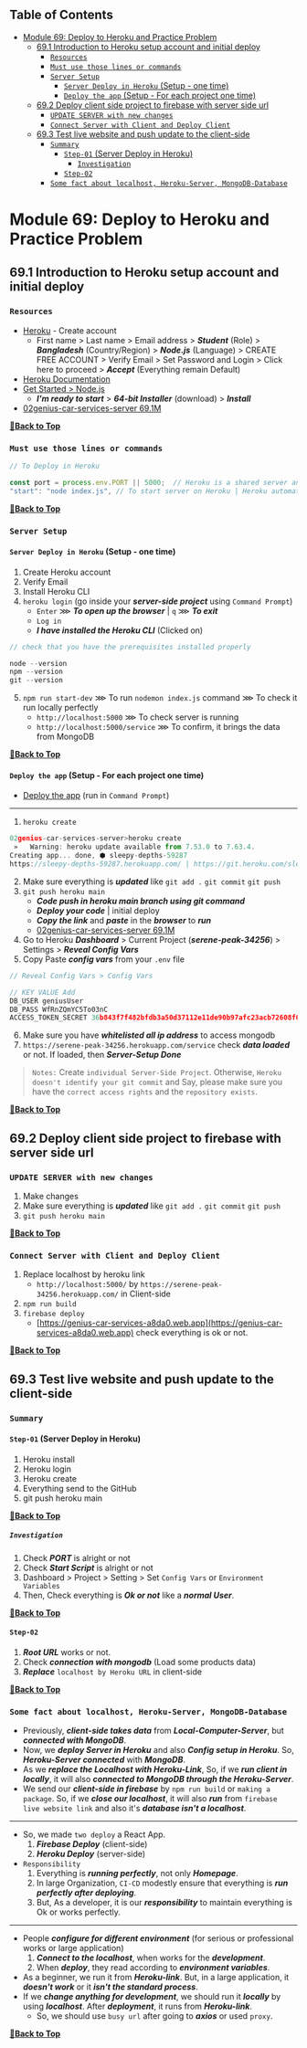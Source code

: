 Table of Contents
---

- [Module 69: Deploy to Heroku and Practice Problem](#module-69-deploy-to-heroku-and-practice-problem)
  - [69.1 Introduction to Heroku setup account and initial deploy](#691-introduction-to-heroku-setup-account-and-initial-deploy)
    - [`Resources`](#resources)
    - [`Must use those lines or commands`](#must-use-those-lines-or-commands)
    - [`Server Setup`](#server-setup)
      - [`Server Deploy in Heroku` (Setup - one time)](#server-deploy-in-heroku-setup---one-time)
      - [`Deploy the app` (Setup - For each project one time)](#deploy-the-app-setup---for-each-project-one-time)
  - [69.2 Deploy client side project to firebase with server side url](#692-deploy-client-side-project-to-firebase-with-server-side-url)
    - [`UPDATE SERVER with new changes`](#update-server-with-new-changes)
    - [`Connect Server with Client and Deploy Client`](#connect-server-with-client-and-deploy-client)
  - [69.3 Test live website and push update to the client-side](#693-test-live-website-and-push-update-to-the-client-side)
    - [`Summary`](#summary)
      - [`Step-01` (Server Deploy in Heroku)](#step-01-server-deploy-in-heroku)
        - [`Investigation`](#investigation)
      - [`Step-02`](#step-02)
    - [`Some fact about localhost, Heroku-Server, MongoDB-Database`](#some-fact-about-localhost-heroku-server-mongodb-database)


# Module 69: Deploy to Heroku and Practice Problem

## 69.1 Introduction to Heroku setup account and initial deploy

### `Resources`

- [Heroku](https://signup.heroku.com/ "Create your Heroku account") - Create account
  - First name > Last name > Email address > ___Student___ (Role) > ___Bangladesh___ (Country/Region) > ___Node.js___ (Language) > CREATE FREE ACCOUNT > Verify Email > Set Password and Login > Click here to proceed > ___Accept___ (Everything remain Default)
- [Heroku Documentation](https://devcenter.heroku.com/) 
- [Get Started > Node.js](https://devcenter.heroku.com/articles/getting-started-with-nodejs "Getting Started on Heroku with Node.js") 
  - ___I'm ready to start___ > ___64-bit Installer___ (download) > ___Install___
- [02genius-car-services-server 69.1M](https://github.com/crescentpartha/02genius-car-services-server/blob/main/Steps.md "Documentation for Module-69.1")

**[🔼Back to Top](#table-of-contents)**

### `Must use those lines or commands`

``` JavaScript
// To Deploy in Heroku

const port = process.env.PORT || 5000;  // Heroku is a shared server and One port runs one application. So, Heroku gives a dynamic port for you.
"start": "node index.js", // To start server on Heroku | Heroku automatically start the server using this command.
```

**[🔼Back to Top](#table-of-contents)**

### `Server Setup`

#### `Server Deploy in Heroku` (Setup - one time)

1. Create Heroku account 
2. Verify Email 
3. Install Heroku CLI 
4. `heroku login` (go inside your ___server-side project___ using `Command Prompt`)
   - `Enter` ⋙ ___To open up the browser___ | `q` ⋙ ___To exit___
   - `Log in`
   - ___I have installed the Heroku CLI___ (Clicked on)

``` JavaScript
// check that you have the prerequisites installed properly

node --version
npm --version
git --version
```
5. `npm run start-dev` ⋙ To run `nodemon index.js` command ⋙ To check it run locally perfectly
   - `http://localhost:5000` ⋙ To check server is running
   - `http://localhost:5000/service` ⋙ To confirm, it brings the data from MongoDB 

**[🔼Back to Top](#table-of-contents)**

#### `Deploy the app` (Setup - For each project one time)

- [Deploy the app](https://devcenter.heroku.com/articles/getting-started-with-nodejs#deploy-the-app "Deploy the app - Getting Started on Heroku with Node.js - heroku.com") (run in `Command Prompt`)

---

1. `heroku create` 

``` JavaScript
02genius-car-services-server>heroku create
 »   Warning: heroku update available from 7.53.0 to 7.63.4.
Creating app... done, ⬢ sleepy-depths-59287
https://sleepy-depths-59287.herokuapp.com/ | https://git.heroku.com/sleepy-depths-59287.git
```

2. Make sure everything is ___updated___ like `git add .` `git commit` `git push`
3. `git push heroku main` 
   - ___Code push in heroku main branch using git command___ 
   - ___Deploy your code___ | initial deploy
   - ___Copy the link___ and ___paste___ in the ___browser___ to ___run___
   - [02genius-car-services-server 69.1M](https://github.com/crescentpartha/02genius-car-services-server/blob/main/Steps.md "Documentation for Module-69.1")
4. Go to Heroku ___Dashboard___ > Current Project (___serene-peak-34256___) > Settings > ___Reveal Config Vars___
5. Copy Paste ___config vars___ from your `.env` file

``` JavaScript
// Reveal Config Vars > Config Vars

// KEY VALUE Add
DB_USER geniusUser
DB_PASS WfRnZQmYC5To03nC
ACCESS_TOKEN_SECRET 36b843f7f482bfdb3a50d37112e11de90b97afc23acb72608f0e74c07048c7d0046f60fa86402838f89c9789e56fc0f46a95155351f04f249efd404603664d35
```

6. Make sure you have ___whitelisted all ip address___ to access mongodb
7. `https://serene-peak-34256.herokuapp.com/service` check ___data loaded___ or not. If loaded, then ___Server-Setup Done___

> `Notes:` Create `individual Server-Side Project`. Otherwise, `Heroku doesn't identify your git commit` and Say, please make sure you have the `correct access rights` and the `repository exists`.

**[🔼Back to Top](#table-of-contents)**

## 69.2 Deploy client side project to firebase with server side url

### `UPDATE SERVER with new changes`

1. Make changes
2. Make sure everything is ___updated___ like `git add .` `git commit` `git push`
3. `git push heroku main` 

**[🔼Back to Top](#table-of-contents)**

### `Connect Server with Client and Deploy Client`

1. Replace localhost by heroku link
   - `http://localhost:5000/` by `https://serene-peak-34256.herokuapp.com/` in Client-side
2. `npm run build`
3. `firebase deploy`
   - [https://genius-car-services-a8da0.web.app](https://genius-car-services-a8da0.web.app) check everything is ok or not.

**[🔼Back to Top](#table-of-contents)**

## 69.3 Test live website and push update to the client-side

### `Summary`

#### `Step-01` (Server Deploy in Heroku)

1. Heroku install
2. Heroku login
3. Heroku create
4. Everything send to the GitHub
5. git push heroku main

**[🔼Back to Top](#table-of-contents)**

##### `Investigation`

1. Check ___PORT___ is alright or not
2. Check ___Start Script___ is alright or not
3. Dashboard > Project > Setting > Set `Config Vars` or `Environment Variables`
4. Then, Check everything is ___Ok or not___ like a ___normal User___.

**[🔼Back to Top](#table-of-contents)**

#### `Step-02`

1. ___Root URL___ works or not.
2. Check ___connection with mongodb___ (Load some products data)
3. ___Replace___ `localhost by Heroku URL` in client-side

**[🔼Back to Top](#table-of-contents)**

### `Some fact about localhost, Heroku-Server, MongoDB-Database`

- Previously, ___client-side takes data___ from ___Local-Computer-Server___, but ___connected with MongoDB___.
- Now, we ___deploy Server in Heroku___ and also ___Config setup in Heroku___. So, ___Heroku-Server connected___ with ___MongoDB___.
- As we ___replace the Localhost with Heroku-Link___, So, if we ___run client in locally___, it will also ___connected to MongoDB through the Heroku-Server___.
- We send our ___client-side in firebase___ by `npm run build` or `making a package`. So, if we ___close our localhost___, it will also ___run___ from `firebase live website link` and also it's ___database isn't a localhost___.

---

- So, we made `two deploy` a React App.
  1. ___Firebase Deploy___ (client-side)
  2. ___Heroku Deploy___ (server-side)
- `Responsibility`
  1. Everything is ___running perfectly___, not only ___Homepage___. 
  2. In large Organization, `CI-CD` modestly ensure that everything is ___run perfectly after deploying___. 
  3. But, As a developer, it is our ___responsibility___ to maintain everything is Ok or works perfectly.

---

- People ___configure for different environment___ (for serious or professional works or large application)
  1. ___Connect to the localhost___, when works for the ___development___.
  2. When ___deploy___, they read according to ___environment variables___.
- As a beginner, we run it from ___Heroku-link___. But, in a large application, it ___doesn't work___ or it ___isn't the standard process___.
- If we ___change anything for development___, we should run it ___locally___ by using ___localhost___. After ___deployment___, it runs from ___Heroku-link___.
  - So, we should use `busy url` after going to ___axios___ or used `proxy`. 


**[🔼Back to Top](#table-of-contents)**


